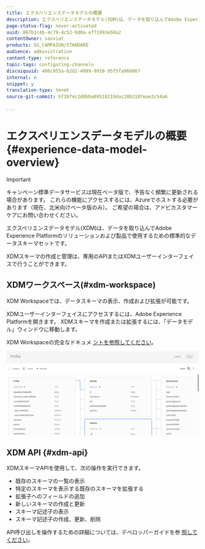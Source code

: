 ```yaml
---
title: エクスペリエンスデータモデルの概要
description: エクスペリエンスデータモデル(XDM)は、データを取り込んでAdobe Experience Platformのソリューションおよび製品で使用するための標準的なデータスキーマセットです。
page-status-flag: never-activated
uuid: 867b1c4b-4c79-4c52-9d0a-ef71993e50a2
contentOwner: sauviat
products: SG_CAMPAIGN/STANDARD
audience: administration
content-type: reference
topic-tags: configuring-channels
discoiquuid: 406c955a-b2d2-4099-9918-95f5fa966067
internal: n
snippet: y
translation-type: tm+mt
source-git-commit: 5f3bf4c2d0bba095182194ac28b3107eae2c54a6

---
```



# エクスペリエンスデータモデルの概要 {#experience-data-model-overview}

>[!IMPORTANT]
>
>キャンペーン標準データサービスは現在ベータ版で、予告なく頻繁に更新される場合があります。 これらの機能にアクセスするには、Azureでホストする必要があります（現在、北米向けベータ版のみ）。 ご希望の場合は、アドビカスタマーケアにお問い合わせください。

エクスペリエンスデータモデル(XDM)は、データを取り込んでAdobe Experience Platformのソリューションおよび製品で使用するための標準的なデータスキーマセットです。

XDMスキーマの作成と管理は、専用のAPIまたはXDMユーザーインターフェイスで行うことができます。

## XDMワークスペース(#xdm-workspace)

XDM Workspaceでは、データスキーマの表示、作成および拡張が可能です。

XDMユーザーインターフェイスにアクセスするには、Adobe Experience Platformを開きます。 XDMスキーマを作成または拡張するには、「データモデル」ウィンドウに移動します。

XDM Workspaceの完全なドキュメ [ントを参照してください](https://www.adobe.io/apis/experienceplatform/home/xdm/xdmservices.html#!api-specification/markdown/narrative/technical_overview/schema_registry/xdm_system/xdm_system_in_experience_platform.md)。

![](assets/aep_xdmworkspace.png)

## XDM API {#xdm-api}

XDMスキーマAPIを使用して、次の操作を実行できます。

* 既存のスキーマの一覧の表示
* 特定のスキーマを表示する既存のスキーマを拡張する
* 拡張子へのフィールドの追加
* 新しいスキーマの作成と更新
* スキーマ記述子の表示
* スキーマ記述子の作成、更新、削除

API呼び出しを操作するための詳細については、デベロッパーガイドを参 [照してください](https://www.adobe.io/apis/experienceplatform/home/xdm/xdmservices.html#!api-specification/markdown/narrative/technical_overview/schema_registry/schema_registry_developer_guide.md)。
